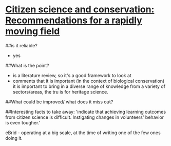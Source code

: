 # [Citizen science and conservation: Recommendations for a rapidly moving field](http://www.sciencedirect.com.libproxy.ucl.ac.uk/science/article/pii/S0006320716305730)

##is it reliable?
- yes


##What is the point?
- is a literature review, so it's a good framework to look at
- comments that it is important (in the context of biological conservation) it is important to bring in a diverse range of knowledge from a variety of sectors/areas, the tru is for heritage science.


##What could be improved/ what does it miss out?



##Interesting facts to take away:
'indicate that achieving learning outcomes from citizen science is difficult. Instigating changes in volunteers' behavior is even tougher.'

eBrid - operating at a big scale, at the time of writing one of the few ones doing it.